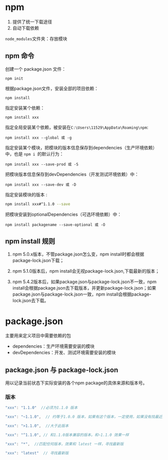 # npm
1. 提供了统一下载途径
2. 自动下载依赖

`node_modules`文件夹：存放模块

## npm 命令
创建一个 package.json 文件：
```
npm init
```
根据package.json文件，安装全部的项目依赖：
```
npm install
``` 
指定安装某个依赖：
```
npm install xxx
```
指定全局安装某个依赖，被安装在`C:\Users\11529\AppData\Roaming\npm`:
```
npm install xxx --global 或 -g
``` 
指定安装某个模块，把模块的版本信息保存到dependencies（生产环境依赖）中，也是 `npm i `的默认行为：
```
npm install xxx --save-prod 或 -S
```
把模块版本信息保存到devDependencies（开发测试环境依赖）中：
```
npm install xxx --save-dev 或 -D
```
指定安装模块的版本 :
```bash
npm install xxx#^1.1.0 --save
```
把模块安装到optionalDependencies（可选环境依赖）中：
```
npm install packagename --save-optional 或 -O
```

## npm install 规则
1. npm 5.0.x版本，不管package.json怎么变，npm install时都会根据package-lock.json下载；

2. npm 5.1.0版本后，npm install会无视package-lock.json,下载最新的版本；

3. npm 5.4.2版本后，如果package.json与package-lock.json不一致，npm install会根据package.json去下载版本，并更新package-lock.json；如果package.json与package-lock.json一致，npm install会根据package-lock.json去下载。


# package.json 
主要用来定义项目中需要依赖的包

- dependencies：生产环境需要安装的模块
- devDependencies：开发、测试环境需要安装的模块

## package.json 与 package-lock.json 

用以记录当前状态下实际安装的各个npm package的具体来源和版本号。

### 版本
```javascript
"xxx": "1.1.0"  //必须为1.1.0 版本

"xxx": "~1.1.0",  // 约等于1.0.0 版本，如果有这个版本，一定使用，如果没有找最近的。

"xxx": ">1.1.0",  //大于此版本 

"xxx": "^1.1.0", // 和1.1.0版本兼容的版本。和~1.1.0 效果一样

"xxx": "*",  //匹配任何版本，效果和 latest 一样，寻找最新版

"xxx": "latest"  // 寻找最新版
```